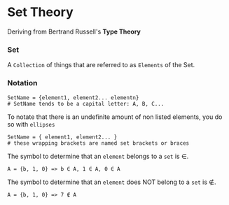 # Set Theory

Deriving from Bertrand Russell's **Type Theory**

### Set
A `Collection` of things that are referred to as `Elements` of the Set.

### Notation
```
SetName = {element1, element2... elementn}
# SetName tends to be a capital letter: A, B, C...
```
To notate that there is an undefinite amount of non listed elements, you do so with `ellipses`
```
SetName = { element1, element2... }
# these wrapping brackets are named set brackets or braces
```
The symbol to determine that an `element` belongs to a `set` is ∈.
```
A = {b, 1, 0} => b ∈ A, 1 ∈ A, 0 ∈ A
```
The symbol to determine that an `element` does NOT belong to a `set` is ∉.
```
A = {b, 1, 0} => 7 ∉ A
```